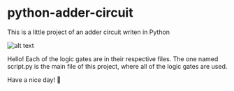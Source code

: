 # python-adder-circuit

This is a little project of an adder circuit writen in Python

![alt text](https://c4.wallpaperflare.com/wallpaper/544/77/284/programming-programming-language-python-programming-logo-hd-wallpaper-preview.jpg "Shiny Python")

Hello! Each of the logic gates are in their respective files. The one named script.py is the main file of this project, where all of the logic gates are used.

Have a nice day! 👾

